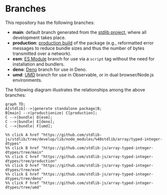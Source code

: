<!--

@license Apache-2.0

Copyright (c) 2022 The Stdlib Authors.

Licensed under the Apache License, Version 2.0 (the "License");
you may not use this file except in compliance with the License.
You may obtain a copy of the License at

    http://www.apache.org/licenses/LICENSE-2.0

Unless required by applicable law or agreed to in writing, software
distributed under the License is distributed on an "AS IS" BASIS,
WITHOUT WARRANTIES OR CONDITIONS OF ANY KIND, either express or implied.
See the License for the specific language governing permissions and
limitations under the License.

-->

# Branches

This repository has the following branches:

-   **main**: default branch generated from the [stdlib project][stdlib-url], where all development takes place.
-   **production**: [production build][production-url] of the package (e.g., reformatted error messages to reduce bundle sizes and thus the number of bytes transmitted over a network).
-   **esm**: [ES Module][esm-url] branch for use via a `script` tag without the need for installation and bundlers.
-   **deno**: [Deno][deno-url] branch for use in Deno.
-   **umd**: [UMD][umd-url] branch for use in Observable, or in dual browser/Node.js environments.

The following diagram illustrates the relationships among the above branches:

```mermaid
graph TD;
A[stdlib]-->|generate standalone package|B;
B[main] -->|productionize| C[production];
C -->|bundle| D[esm];
C -->|bundle| E[deno];
C -->|bundle| F[umd];

%% click A href "https://github.com/stdlib-js/stdlib/tree/develop/lib/node_modules/%40stdlib/array/typed-integer-dtypes"
%% click B href "https://github.com/stdlib-js/array-typed-integer-dtypes/tree/main"
%% click C href "https://github.com/stdlib-js/array-typed-integer-dtypes/tree/production"
%% click D href "https://github.com/stdlib-js/array-typed-integer-dtypes/tree/esm"
%% click E href "https://github.com/stdlib-js/array-typed-integer-dtypes/tree/deno"
%% click F href "https://github.com/stdlib-js/array-typed-integer-dtypes/tree/umd"
```

[stdlib-url]: https://github.com/stdlib-js/stdlib/tree/develop/lib/node_modules/%40stdlib/array/typed-integer-dtypes
[production-url]: https://github.com/stdlib-js/array-typed-integer-dtypes/tree/production
[deno-url]: https://github.com/stdlib-js/array-typed-integer-dtypes/tree/deno
[umd-url]: https://github.com/stdlib-js/array-typed-integer-dtypes/tree/umd
[esm-url]: https://github.com/stdlib-js/array-typed-integer-dtypes/tree/esm